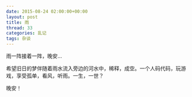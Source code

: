 ```yaml
---
date: 2015-08-24 02:00:00+00:00
layout: post
title: 雨
thread: 33
categories: 乱记
tags: 杂谈
---
```


雨一阵接着一阵，晚安…

希望旧日的梦伴随着雨水流入旁边的河水中，稀释，成空。一个人码代码，玩游戏，享受孤单，看风，听雨。一生，一世？

晚安！
